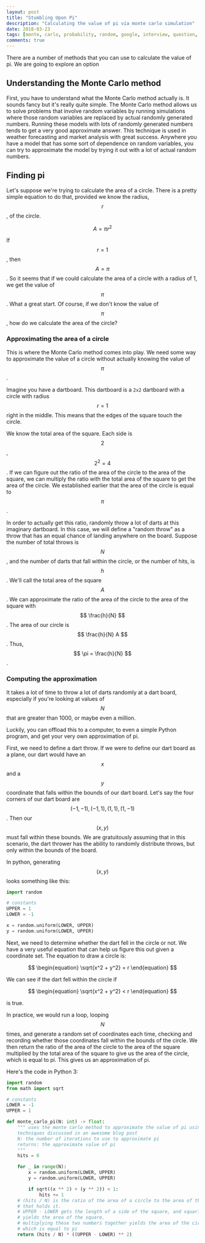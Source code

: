 ```yaml
---
layout: post
title: "Stumbling Upon Pi"
description: "Calculating the value of pi via monte carlo simulation"
date: 2018-03-23
tags: [monte, carlo, probability, random, google, interview, question, pi]
comments: true
---
```


There are a number of methods that you can use to calculate the value of pi.
We are going to explore an option

## Understanding the Monte Carlo method

First, you have to understand what the Monte Carlo method actually is. It
sounds fancy but it's really quite simple. The Monte Carlo method
allows us to solve problems that involve random variables by running
simulations where those random variables are replaced by actual randomly
generated numbers. Running these models with lots of randomly
generated numbers tends to get a very good approximate answer. This technique is used
in weather forecasting and market analysis with great success. Anywhere you
have a model that has some sort of dependence on random variables, you can try
to approximate the model by trying it out with a lot of actual random numbers.

## Finding pi

Let's suppose we're trying to calculate the area of a circle. There is a pretty
simple equation to do that, provided we know the radius, $$ r $$, of the circle.

$$
\begin{equation}
    A = \pi r^2
\end{equation}
$$

If $$ r = 1 $$, then $$ A = \pi $$. So it seems that if we could calculate the
area of a circle with a radius of 1, we get the value of $$ \pi $$. What a
great start. Of course, if we don't know the value of $$ \pi $$, how do we
calculate the area of the circle?

### Approximating the area of a circle

This is where the Monte Carlo method comes into play. We need some way to
approximate the value of a circle without actually knowing the value of
$$ \pi $$.

Imagine you have a dartboard. This dartboard is a `2x2` dartboard with a
circle with radius $$ r = 1 $$ right in the middle. This means that the
edges of the square touch the circle.

We know the total area of the square. Each side is $$ 2 $$, $$ 2^2 = 4 $$.
If we can figure out the ratio of the area of the circle to the area of the
square, we can multiply the ratio with the total area of the square to
get the area of the circle. We established earlier that the area of the circle
is equal to $$ \pi $$.

In order to actually get this ratio, randomly throw a lot of darts at this
imaginary dartboard. In this case, we will define a "random throw" as a throw
that has an equal chance of landing anywhere on the board. Suppose the number
of total throws is $$ N $$, and the number of darts that fall within the
circle, or the number of hits, is $$ h $$. We'll call the total area of the
square $$ A $$. We can approximate the ratio of the area of the circle to
the area of the square with $$ \frac{h}{N} $$. The area of our circle is
$$ \frac{h}{N} A $$. Thus, $$ \pi = \frac{h}{N} $$.

### Computing the approximation

It takes a lot of time to throw a lot of darts randomly at a dart board,
especially if you're looking at values of $$ N $$ that are greater than
1000, or maybe even a million.

Luckily, you can offload this to a computer, to even a simple Python program,
and get your very own approximation of pi.

First, we need to define a dart throw. If we were to define our dart board as
a plane, our dart would have an $$ x $$ and a $$ y $$ coordinate that falls
within the bounds of our dart board. Let's say the four corners of our dart
board are $$ (-1, -1), (-1, 1), (1, 1), (1, -1) $$. Then our $$ (x, y) $$
must fall within these bounds. We are gratuitously assuming that in this
scenario, the dart thrower has the ability to randomly distribute throws, but
only within the bounds of the board.

In python, generating $$ (x, y) $$ looks something like this:

```python
import random

# constants
UPPER = 1
LOWER = -1

x = random.uniform(LOWER, UPPER)
y = random.uniform(LOWER, UPPER)
```

Next, we need to determine whether the dart fell in the circle or not. We have
a very useful equation that can help us figure this out given a coordinate set.
The equation to draw a circle is:

$$
\begin{equation}
    \sqrt{x^2 + y^2} = r
\end{equation}
$$

We can see if the dart fell within the circle if

$$
\begin{equation}
    \sqrt{x^2 + y^2} < r
\end{equation}
$$

is true.

In practice, we would run a loop, looping $$ N $$ times, and generate a
random set of coordinates each time, checking and recording whether those
coordinates fall within the bounds of the circle. We then return the ratio of
the area of the circle to the area of the square multiplied by the total area
of the square to give us the area of the circle, which is equal to pi. This
gives us an approximation of pi.

Here's the code in Python 3:

```python
import random
from math import sqrt

# constants
LOWER = -1
UPPER = 1

def monte_carlo_pi(N: int) -> float:
    """ uses the monte carlo method to approximate the value of pi using the
    techniques discussed in an awesome blog post
    N: the number of iterations to use to approximate pi
    returns: the approximate value of pi
    """
    hits = 0

    for _ in range(N):
        x = random.uniform(LOWER, UPPER)
        y = random.uniform(LOWER, UPPER)

        if sqrt((x ** 2) + (y ** 2)) < 1:
            hits += 1
    # (hits / N) is the ratio of the area of a circle to the area of the square
    # that holds it.
    # UPPER - LOWER gets the length of a side of the square, and squaring it
    # yields the area of the square.
    # multiplying these two numbers together yields the area of the circle,
    # which is equal to pi
    return (hits / N) * ((UPPER - LOWER) ** 2)
```